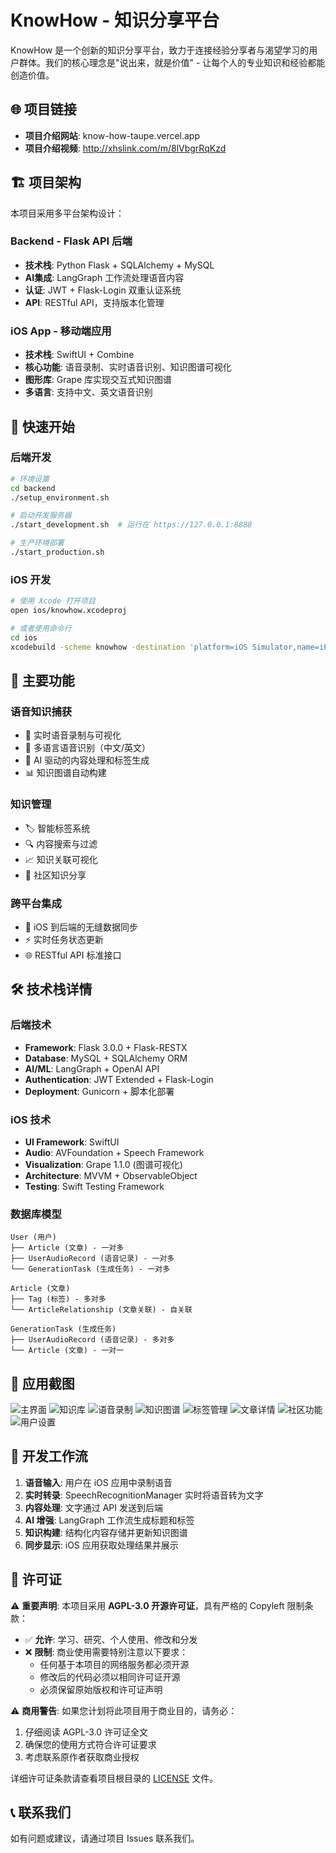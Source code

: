 # KnowHow - 知识分享平台

KnowHow 是一个创新的知识分享平台，致力于连接经验分享者与渴望学习的用户群体。我们的核心理念是"说出来，就是价值" - 让每个人的专业知识和经验都能创造价值。

## 🌐 项目链接

- **项目介绍网站**: know-how-taupe.vercel.app
- **项目介绍视频**: http://xhslink.com/m/8lVbgrRqKzd

## 🏗️ 项目架构

本项目采用多平台架构设计：

### Backend - Flask API 后端
- **技术栈**: Python Flask + SQLAlchemy + MySQL
- **AI集成**: LangGraph 工作流处理语音内容
- **认证**: JWT + Flask-Login 双重认证系统
- **API**: RESTful API，支持版本化管理

### iOS App - 移动端应用
- **技术栈**: SwiftUI + Combine
- **核心功能**: 语音录制、实时语音识别、知识图谱可视化
- **图形库**: Grape 库实现交互式知识图谱
- **多语言**: 支持中文、英文语音识别

## 🚀 快速开始

### 后端开发

```bash
# 环境设置
cd backend
./setup_environment.sh

# 启动开发服务器
./start_development.sh  # 运行在 https://127.0.0.1:8888

# 生产环境部署
./start_production.sh
```

### iOS 开发

```bash
# 使用 Xcode 打开项目
open ios/knowhow.xcodeproj

# 或者使用命令行
cd ios
xcodebuild -scheme knowhow -destination 'platform=iOS Simulator,name=iPhone 15' build
```

## 🔧 主要功能

### 语音知识捕获
- 📱 实时语音录制与可视化
- 🎯 多语言语音识别（中文/英文）
- 🤖 AI 驱动的内容处理和标签生成
- 📊 知识图谱自动构建

### 知识管理
- 🏷️ 智能标签系统
- 🔍 内容搜索与过滤
- 📈 知识关联可视化
- 👥 社区知识分享

### 跨平台集成
- 🔄 iOS 到后端的无缝数据同步
- ⚡ 实时任务状态更新
- 🌐 RESTful API 标准接口

## 🛠️ 技术栈详情

### 后端技术
- **Framework**: Flask 3.0.0 + Flask-RESTX
- **Database**: MySQL + SQLAlchemy ORM
- **AI/ML**: LangGraph + OpenAI API
- **Authentication**: JWT Extended + Flask-Login
- **Deployment**: Gunicorn + 脚本化部署

### iOS 技术
- **UI Framework**: SwiftUI
- **Audio**: AVFoundation + Speech Framework
- **Visualization**: Grape 1.1.0 (图谱可视化)
- **Architecture**: MVVM + ObservableObject
- **Testing**: Swift Testing Framework

### 数据库模型
```
User (用户)
├── Article (文章) - 一对多
├── UserAudioRecord (语音记录) - 一对多
└── GenerationTask (生成任务) - 一对多

Article (文章)
├── Tag (标签) - 多对多
└── ArticleRelationship (文章关联) - 自关联

GenerationTask (生成任务)
├── UserAudioRecord (语音记录) - 多对多
└── Article (文章) - 一对一
```

## 📱 应用截图

![主界面](images/image-20250728142913724.png)
![知识库](images/image-20250728142859554.png)
![语音录制](images/image-20250728142908290.png)
![知识图谱](images/image-20250728142920818.png)
![标签管理](images/image-20250728142941805.png)
![文章详情](images/image-20250728142949685.png)
![社区功能](images/image-20250728143000249.png)
![用户设置](images/image-20250728143006503.png)

## 🔄 开发工作流

1. **语音输入**: 用户在 iOS 应用中录制语音
2. **实时转录**: SpeechRecognitionManager 实时将语音转为文字
3. **内容处理**: 文字通过 API 发送到后端
4. **AI 增强**: LangGraph 工作流生成标题和标签
5. **知识构建**: 结构化内容存储并更新知识图谱
6. **同步显示**: iOS 应用获取处理结果并展示

## 📄 许可证

⚠️ **重要声明**: 本项目采用 **AGPL-3.0 开源许可证**，具有严格的 Copyleft 限制条款：

- ✅ **允许**: 学习、研究、个人使用、修改和分发
- ❌ **限制**: 商业使用需要特别注意以下要求：
  - 任何基于本项目的网络服务都必须开源
  - 修改后的代码必须以相同许可证开源
  - 必须保留原始版权和许可证声明

⚠️ **商用警告**: 如果您计划将此项目用于商业目的，请务必：
1. 仔细阅读 AGPL-3.0 许可证全文
2. 确保您的使用方式符合许可证要求
3. 考虑联系原作者获取商业授权

详细许可证条款请查看项目根目录的 [LICENSE](LICENSE) 文件。

## 📞 联系我们

如有问题或建议，请通过项目 Issues 联系我们。
